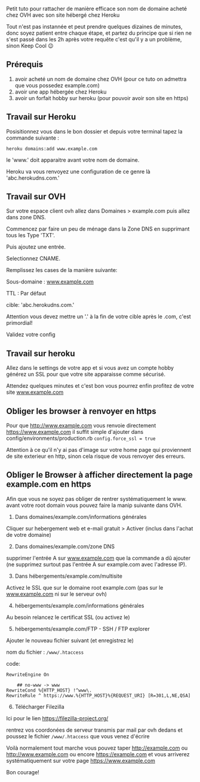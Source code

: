 Petit tuto pour rattacher de manière efficace son nom de domaine acheté chez OVH avec son site hébergé chez Heroku

Tout n'est pas instannée et peut prendre quelques dizaines de minutes, donc soyez patient entre chaque étape, et partez du principe que si rien ne s'est passé dans les 2h après votre requête c'est qu'il y a un problème, sinon Keep Cool 😉

## Prérequis

1) avoir acheté un nom de domaine chez OVH (pour ce tuto on admettra que vous possedez example.com)
2) avoir une app hébergée chez Heroku
3) avoir un forfait hobby sur heroku (pour pouvoir avoir son site en https)

## Travail sur Heroku

Posisitionnez vous dans le bon dossier et depuis votre terminal tapez la commande suivante :
```
heroku domains:add www.example.com
```
le 'www.' doit apparaitre avant votre nom de domaine.

Heroku va vous renvoyez une configuration de ce genre là 'abc.herokudns.com.'

## Travail sur OVH

Sur votre espace client ovh allez dans Domaines > example.com puis allez dans zone DNS.

Commencez par faire un peu de ménage dans la Zone DNS en supprimant tous les Type 'TXT'.

Puis ajoutez une entrée.

Selectionnez CNAME.

Remplissez les cases de la manière suivante:

Sous-domaine : www.example.com

TTL : Par défaut

cible: 'abc.herokudns.com.'

Attention vous devez mettre un '.' à la fin de votre cible après le .com, c'est primordial!

Validez votre config

## Travail sur heroku
Allez dans le settings de votre app et si vous avez un compte hobby générez un SSL pour que votre site apparaisse comme sécurisé.

Attendez quelques minutes et c'est bon vous pourrez enfin profitez de votre site www.example.com 

## Obliger les browser à renvoyer en https
Pour que http://www.example.com vous renvoie directement https://www.example.com il suffit simple d'ajouter dans config/environments/production.rb
`config.force_ssl = true` 

Attention à ce qu'il n'y ai pas d'image sur votre home page qui proviennent de site exterieur en http, sinon cela risque de vous renvoyer des erreurs.


## Obliger le Browser à afficher directement la page example.com en https
Afin que vous ne soyez pas obliger de rentrer systématiquement le www. avant votre root domain vous pouvez faire la manip suivante dans OVH.

1) Dans domaines/example.com/informations générales

Cliquer sur hebergement web et e-mail gratuit > Activer (inclus dans l'achat de votre domaine)

2) Dans domaines/example.com/zone DNS

supprimer l'entrée A sur www.example.com que la commande a dû ajouter (ne supprimez surtout pas l'entrée A sur example.com avec l'adresse IP).

3) Dans hébergements/example.com/multisite

Activez le SSL que sur le domaine root example.com (pas sur le www.example.com ni sur le serveur ovh)

4)  hébergements/example.com/informations générales 

Au besoin relancez le certificat SSL (ou activez le)

5) hébergements/example.com/FTP - SSH / FTP explorer

Ajouter le nouveau fichier suivant (et enregistrez le)

nom du fichier : `/www/.htaccess`

code: 

``` 
RewriteEngine On

	## no-www -> www
RewriteCond %{HTTP_HOST} !^www\.
RewriteRule ^ https://www.%{HTTP_HOST}%{REQUEST_URI} [R=301,L,NE,QSA]
```

6) Télécharger Filezilla

Ici pour le lien https://filezilla-project.org/

rentrez vos coordonées de serveur transmis par mail par ovh dedans et poussez le fichier `/www/.htaccess` que vous venez d'écrire


Voilà normalement tout marche vous pouvez taper  http://example.com ou http://www.example.com ou encore https://example.com et vous arriverez systématiquement sur votre page https://www.example.com

Bon courage!
